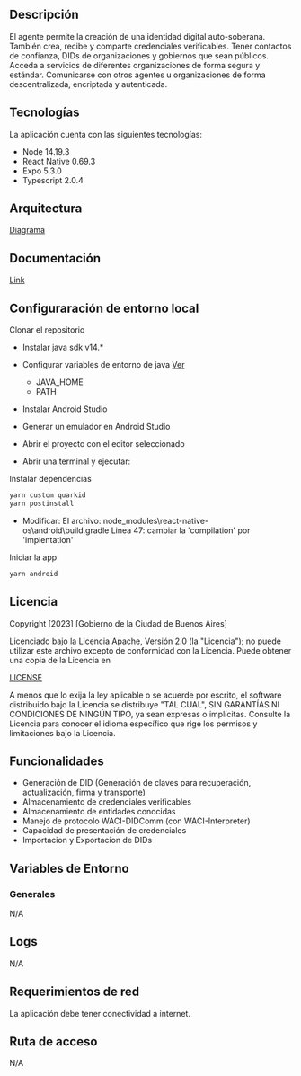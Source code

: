 ## Descripción

El agente permite la creación de una identidad digital auto-soberana. 
También crea, recibe y comparte credenciales verificables.
Tener contactos de confianza, DIDs de organizaciones y gobiernos que sean públicos. Acceda a servicios de diferentes organizaciones de forma segura y estándar. Comunicarse con otros agentes u organizaciones de forma descentralizada, encriptada y autenticada.

## Tecnologías

La aplicación cuenta con las siguientes tecnologías:

- Node 14.19.3
- React Native 0.69.3
- Expo 5.3.0
- Typescript 2.0.4
## Arquitectura
[Diagrama](https://docs.quarkid.org/Arquitectura/arquitectura)

## Documentación
[Link](https://docs.quarkid.org/Arquitectura/componentes)


## Configuraración de entorno local

Clonar el repositorio

- Instalar java sdk v14.*
- Configurar variables de entorno de java [Ver](https://reactnative.dev/docs/environment-setup)
    - JAVA_HOME
    - PATH

- Instalar Android Studio
- Generar un emulador en Android Studio
- Abrir el proyecto con el editor seleccionado
- Abrir una terminal y ejecutar:

Instalar dependencias

```bash
yarn custom quarkid
yarn postinstall
```

- Modificar:
El archivo: node_modules\react-native-os\android\build.gradle 
Linea 47: cambiar la 'compilation' por 'implentation'

Iniciar la app

```bash
yarn android
```




## Licencia

Copyright [2023] [Gobierno de la Ciudad de Buenos Aires]

Licenciado bajo la Licencia Apache, Versión 2.0 (la "Licencia");
no puede utilizar este archivo excepto de conformidad con la Licencia.
Puede obtener una copia de la Licencia en

[LICENSE](http://www.apache.org/licenses/LICENSE-2.0)

A menos que lo exija la ley aplicable o se acuerde por escrito, el software
distribuido bajo la Licencia se distribuye "TAL CUAL",
SIN GARANTÍAS NI CONDICIONES DE NINGÚN TIPO, ya sean expresas o implícitas.
Consulte la Licencia para conocer el idioma específico que rige los permisos y
limitaciones bajo la Licencia.

## Funcionalidades

- Generación de DID (Generación de claves para recuperación, actualización, firma y transporte)
- Almacenamiento de credenciales verificables
- Almacenamiento de entidades conocidas
- Manejo de protocolo WACI-DIDComm (con WACI-Interpreter)
- Capacidad de presentación de credenciales
- Importacion y Exportacion de DIDs

## Variables de Entorno

### Generales

N/A

## Logs

N/A

## Requerimientos de red

La aplicación debe tener conectividad a internet.

## Ruta de acceso

N/A 
